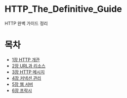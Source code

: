 # HTTP_The_Definitive_Guide
HTTP 완벽 가이드 정리

# 목차
- [1장 HTTP 개관](https://github.com/sonhyoseon/HTTP_The_Definitive_Guide/blob/main/HTTP%20%EC%99%84%EB%B2%BD%20%EA%B0%80%EC%9D%B4%EB%93%9C%201%EB%B6%80%20%5B1%EC%9E%A5%20HTTP%20%EA%B0%9C%EA%B4%80%5D.md
)
- [2장 URL과 리소스](https://github.com/sonhyoseon/HTTP_The_Definitive_Guide/blob/main/HTTP%20%EC%99%84%EB%B2%BD%20%EA%B0%80%EC%9D%B4%EB%93%9C%201%EB%B6%80%20%5B2%EC%9E%A5%20URL%EA%B3%BC%20%EB%A6%AC%EC%86%8C%EC%8A%A4%5D.md)
- [3장 HTTP 메시지](https://github.com/sonhyoseon/HTTP_The_Definitive_Guide/blob/main/HTTP%20%EC%99%84%EB%B2%BD%20%EA%B0%80%EC%9D%B4%EB%93%9C%201%EB%B6%80%20%5B3%EC%9E%A5%20HTTP%20%EB%A9%94%EC%8B%9C%EC%A7%80%5D.md)
- [4장 커넥션 관리](https://github.com/sonhyoseon/HTTP_The_Definitive_Guide/blob/main/HTTP%20%EC%99%84%EB%B2%BD%20%EA%B0%80%EC%9D%B4%EB%93%9C%201%EB%B6%80%20%5B4%EC%9E%A5%20%EC%BB%A4%EB%84%A5%EC%85%98%20%EA%B4%80%EB%A6%AC%5D.md)
- [5장 웹 서버](https://github.com/sonhyoseon/HTTP_The_Definitive_Guide/blob/main/HTTP%20%EC%99%84%EB%B2%BD%20%EA%B0%80%EC%9D%B4%EB%93%9C%201%EB%B6%80%20%5B5%EC%9E%A5%20%EC%9B%B9%20%EC%84%9C%EB%B2%84%5D.md)
- [6장 프락시](https://github.com/sonhyoseon/HTTP_The_Definitive_Guide/blob/main/HTTP%20%EC%99%84%EB%B2%BD%20%EA%B0%80%EC%9D%B4%EB%93%9C%202%EB%B6%80%20%5B6%EC%9E%A5%20%ED%94%84%EB%9D%BD%EC%8B%9C%5D.md)
